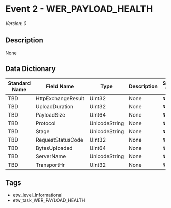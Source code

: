 # Event 2 - WER_PAYLOAD_HEALTH
###### Version: 0

## Description
None

## Data Dictionary
|Standard Name|Field Name|Type|Description|Sample Value|
|---|---|---|---|---|
|TBD|HttpExchangeResult|UInt32|None|`None`|
|TBD|UploadDuration|UInt32|None|`None`|
|TBD|PayloadSize|UInt64|None|`None`|
|TBD|Protocol|UnicodeString|None|`None`|
|TBD|Stage|UnicodeString|None|`None`|
|TBD|RequestStatusCode|UInt32|None|`None`|
|TBD|BytesUploaded|UInt64|None|`None`|
|TBD|ServerName|UnicodeString|None|`None`|
|TBD|TransportHr|UInt32|None|`None`|

## Tags
* etw_level_Informational
* etw_task_WER_PAYLOAD_HEALTH